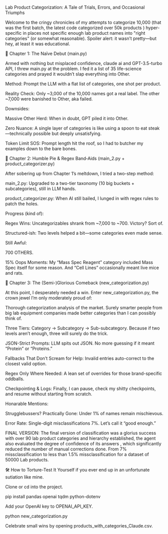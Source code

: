 Lab Product Categorization: A Tale of Trials, Errors, and Occasional Triumphs

Welcome to the cringy chronicles of my attempts to categorize 10,000 (that was the first batch, the latest code categorized over 50k products ) hyper-specific in places not specific enough lab product names into "right categories" (or somewhat reasonable). Spoiler alert: it wasn’t pretty—but hey, at least it was educational.

🏁 Chapter 1: The Naïve Debut (main.py)

Armed with nothing but misplaced confidence, claude ai and GPT-3.5-turbo API, I threw main.py at the problem. I fed it a list of 35 life-science categories and prayed it wouldn’t slap everything into Other.

Method: Prompt the LLM with a flat list of categories, one shot per product.

Reality Check: Only ~3,000 of the 10,000 names got a real label. The other ~7,000 were banished to Other, aka failed.

Downsides:

Massive Other Herd: When in doubt, GPT piled it into Other.  

Zero Nuance: A single layer of categories is like using a spoon to eat steak—technically possible but deeply unsatisfying.

Token Limit SOS: Prompt length hit the roof, so I had to butcher my examples down to the bare bones.

🚀 Chapter 2: Humble Pie & Regex Band‑Aids (main_2.py + product_categorizer.py)

After sobering up from Chapter 1’s meltdown, I tried a two-step method:

main_2.py: Upgraded to a two-tier taxonomy (10 big buckets + subcategories), still in LLM hands. 

product_categorizer.py: When AI still bailed, I lunged in with regex rules to patch the holes.

Progress (kind of):

Regex Wins: Uncategorizables shrank from ~7,000 to ~700. Victory? Sort of.

Structured-ish: Two levels helped a bit—some categories even made sense.

Still Awful:

700 OTHERS.

15% Oops Moments: My “Mass Spec Reagent” category included Mass Spec itself for some reason. And “Cell Lines” occasionally meant live mice and rats.

🌟 Chapter 3: The (Semi-)Glorious Comeback (new_categorization.py)

At this point, I desperately needed a win. Enter new_categorization.py, the crown jewel I’m only moderately proud of:

Thorough categorization analysis of the market. Surely smarter people from big lab equipment companies made better categories than I can possibly think of. 

Three Tiers: Category → Subcategory → Sub-subcategory. Because if two levels aren’t enough, three will surely do the trick.

JSON-Strict Prompts: LLM spits out JSON. No more guessing if it meant “Protein” or “Proteins.”

Fallbacks That Don’t Scream for Help: Invalid entries auto-correct to the closest valid option.

Regex Only Where Needed: A lean set of overrides for those brand-specific oddballs.

Checkpointing & Logs: Finally, I can pause, check my shitty checkpoints, and resume without starting from scratch.

Honarable Mentions:

Strugglebussers? Practically Gone: Under 1% of names remain mischievous. 

Error Rate: Single-digit misclassifications 7%. Let’s call it “good enough.”

FINAL VERSION:
The final version of classification was a glorius success with over 90 lab product categories and hierarchy established, the agent also evaluated the degree of confidence of its answers , which significantly  reduced the number of manual corrections done. From 7% missclassification to less than 1.5% missclassification for a dataset of 50000 Lab products.

🛠️ How to Torture-Test It Yourself if you ever end up in an unfortunate sutiation like mine. 

Clone or cd into the project.

pip install pandas openai tqdm python-dotenv

Add your OpenAI key to OPENAI_API_KEY.

python new_categorization.py

Celebrate small wins by opening products_with_categories_Claude.csv.

